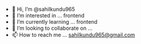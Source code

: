 - 👋 Hi, I’m @sahilkundu965
- 👀 I’m interested in ... frontend
- 🌱 I’m currently learning ... frontend
- 💞️ I’m looking to collaborate on ...
- 📫 How to reach me ... sahilkundu965@gmail.com


<!---
sahilkundu965/sahilkundu965 is a ✨ special ✨ repository because its `README.md` (this file) appears on your GitHub profile.
You can click the Preview link to take a look at your changes.
--->
